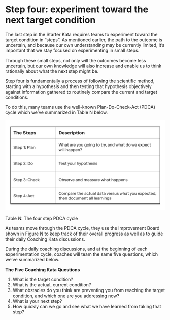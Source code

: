 # Step four: experiment toward the next target condition

The last step in the Starter Kata requires teams to experiment toward the target condition in “steps”. As mentioned earlier, the path to the outcome is uncertain, and because our own understanding may be currently limited, it’s important that we stay focused on experimenting in small steps.

Through these small steps, not only will the outcomes become less uncertain, but our own knowledge will also increase and enable us to think rationally about what the next step might be.

Step four is fundamentally a process of following the scientific method, starting with a hypothesis and then testing that hypothesis objectively against information gathered to routinely compare the current and target conditions.

To do this, many teams use the well-known Plan-Do-Check-Act \(PDCA\) cycle which we’ve summarized in Table N below.

![](../../.gitbook/assets/0%20%2812%29.png)

Table N: The four step PDCA cycle

As teams move through the PDCA cycle, they use the Improvement Board shown in Figure N to keep track of their overall progress as well as to guide their daily Coaching Kata discussions.

During the daily coaching discussions, and at the beginning of each experimentation cycle, coaches will team the same five questions, which we’ve summarized below.

**The Five Coaching Kata Questions**

1. What is the target condition?
2. What is the actual, current condition?
3. What obstacles do you think are preventing you from reaching the target condition, and which one are you addressing now?
4. What is your next step?
5. How quickly can we go and see what we have learned from taking that step?

